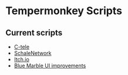 # Tempermonkey Scripts

## Current scripts

- [C-tele](https://raw.githubusercontent.com/Zap-09/Tempermonkey_scripts/refs/heads/master/scripts/c-tele.user.js)
- [SchaleNetwork](https://raw.githubusercontent.com/Zap-09/Tempermonkey_scripts/refs/heads/master/scripts/niyaniya.user.js)
- [Itch.io](https://raw.githubusercontent.com/Zap-09/Tempermonkey_scripts/refs/heads/master/scripts/itch_io.user.js)
- [Blue Marble UI improvements](https://raw.githubusercontent.com/Zap-09/Tempermonkey_scripts/refs/heads/master/scripts/blue_marble_UI_improvements.user.js)